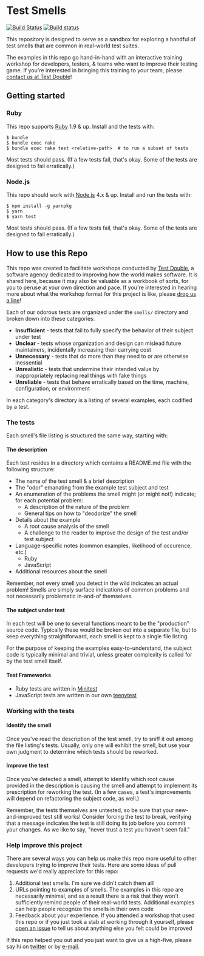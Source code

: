 # Test Smells

[![Build Status](https://travis-ci.org/testdouble/test-smells.svg?branch=master)](https://travis-ci.org/testdouble/test-smells)
[![Build status](https://ci.appveyor.com/api/projects/status/4bj4uiu7q894scg2/branch/master?svg=true)](https://ci.appveyor.com/project/searls/test-smells/branch/master)

This repository is designed to serve as a sandbox for exploring a handful of test
smells that are common in real-world test suites.

The examples in this repo go hand-in-hand with an interactive training workshop
for developers, testers, & teams who want to improve their testing game. If
you're interested in bringing this training to your team, please [contact us at
Test Double](mailto:hello+testsmells@testdouble.com)!

## Getting started

### Ruby

This repo supports [Ruby](https://www.ruby-lang.org) 1.9 & up. Install and the
tests with:

```
$ bundle
$ bundle exec rake
$ bundle exec rake test <relative-path>  # to run a subset of tests
```

Most tests should pass. (If a few tests fail, that's okay. Some of the tests are
designed to fail erratically.)

### Node.js

This repo should work with [Node.js](http://nodejs.org) 4.x & up. Install and run
the tests with:

```
$ npm install -g yarnpkg
$ yarn
$ yarn test
```

Most tests should pass. (If a few tests fail, that's okay. Some of the tests are
designed to fail erratically.)

## How to use this Repo

This repo was created to facilitate workshops conducted by [Test
Double](http://testdouble.com), a software agency dedicated to improving how the
world makes software. It is shared here, because it may also be valuable as a
workbook of sorts, for you to peruse at your own direction and pace. If you're
interested in hearing more about what the workshop format for this project is
like, please [drop us a line](mailto:hello+testsmells@testdouble.com)!

Each of our odorous tests are organized under the `smells/` directory and broken
down into these categories:

* **Insufficient** - tests that fail to fully specify the behavior of their
subject under test
* **Unclear** - tests whose organization and design can mislead future
maintainers, incidentally increasing their carrying cost
* **Unnecessary** - tests that do more than they need to or are otherwise
inessential
* **Unrealistic** - tests that undermine their intended value by inappropriately
replacing real things with fake things
* **Unreliable** - tests that behave erratically based on the time, machine,
configuration, or environment

In each category's directory is a listing of several examples, each codified by
a test.

### The tests

Each smell's file listing is structured the same way, starting with:

#### The description

Each test resides in a directory which contains a README.md file with the
following structure:

* The name of the test smell & a brief description
* The "odor" emanating from the example test subject and test
* An enumeration of the problems the smell might (or might not!) indicate; for
each potential problem:
  * A description of the nature of the problem
  * General tips on how to "deodorize" the smell
* Details about the example
  * A root cause analysis of the smell
  * A challenge to the reader to improve the design of the test and/or test
  subject
* Language-specific notes (common examples, likelihood of occurence, etc.)
  * Ruby
  * JavaScript
* Additional resources about the smell

Remember, not every smell you detect in the wild indicates an actual problem!
Smells are simply surface indications of common problems and not necessarily
problematic in-and-of themselves.

#### The subject under test

In each test will be one to several functions meant to be the "production"
source code. Typically these would be broken out into a separate file, but to
keep everything straightforward, each smell is kept to a single file listing.

For the purpose of keeping the examples easy-to-understand, the subject code is
typically minimal and trivial, unless greater complexity is called for by the
test smell itself.

#### Test Frameworks

* Ruby tests are written in [Minitest](https://github.com/seattlerb/minitest)
* JavaScript tests are written in our own [teenytest](https://github.com/testdouble/teenytest)

### Working with the tests

#### Identify the smell

Once you've read the description of the test smell, try to sniff it out among the
file listing's tests. Usually, only one will exhibit the smell, but use your own
judgment to determine which tests should be reworked.

#### Improve the test

Once you've detected a smell, attempt to identify which root cause provided in
the description is causing the smell and attempt to implement its prescription
for reworking the test. (In a few cases, a test's improvements will depend on
refactoring the subject code, as well.)

Remember, the tests themselves are untested, so be sure that your
new-and-improved test still works! Consider forcing the test to break, verifying
that a message indicates the test is still doing its job before you commit your
changes. As we like to say, "never trust a test you haven't seen fail."

### Help improve this project

There are several ways you can help us make this repo more useful to other
developers trying to improve their tests. Here are some ideas of pull requests
we'd really appreciate for this repo:

1. Additional test smells. I'm sure we didn't catch them all!
2. URLs pointing to examples of smells. The examples in this repo are necessarily
minimal, and as a result there is a risk that they won't sufficiently remind
people of their real-world tests. Additional examples can help people recognize
the smells in their own code
3. Feedback about your experience. If you attended a workshop that used this repo
or if you just took a stab at working through it yourself, please [open an
issue](https://github.com/testdouble/test-smells/issues/new) to tell us about
anything else you felt could be improved

If this repo helped you out and you just want to give us a high-five, please say
hi on [twitter](https://twitter.com/testdouble) or by
[e-mail](mailto:hello@testdouble.com).
